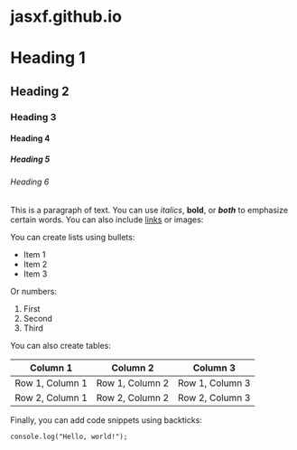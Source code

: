 # jasxf.github.io

# Heading 1

## Heading 2

### Heading 3

#### Heading 4

##### Heading 5

###### Heading 6

This is a paragraph of text. You can use *italics*, **bold**, or ***both*** to emphasize certain words. You can also include [links](https://github.com/) or images:



You can create lists using bullets:

- Item 1
- Item 2
- Item 3

Or numbers:

1. First
2. Second
3. Third

You can also create tables:

| Column 1 | Column 2 | Column 3 |
|----------|----------|----------|
| Row 1, Column 1 | Row 1, Column 2 | Row 1, Column 3 |
| Row 2, Column 1 | Row 2, Column 2 | Row 2, Column 3 |

Finally, you can add code snippets using backticks:

`console.log("Hello, world!");`
